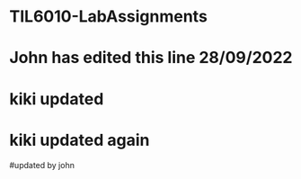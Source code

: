 # TIL6010-LabAssignments
# John has edited this line 28/09/2022
# kiki updated
# kiki updated again 

#updated by john